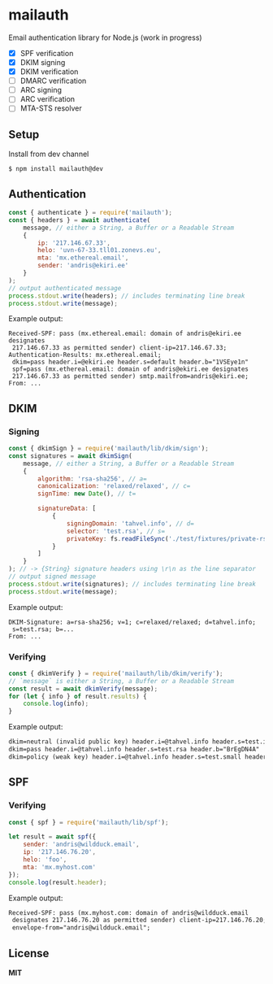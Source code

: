 # mailauth

Email authentication library for Node.js (work in progress)

-   [x] SPF verification
-   [x] DKIM signing
-   [x] DKIM verification
-   [ ] DMARC verification
-   [ ] ARC signing
-   [ ] ARC verification
-   [ ] MTA-STS resolver

## Setup

Install from dev channel

```
$ npm install mailauth@dev
```

## Authentication

```js
const { authenticate } = require('mailauth');
const { headers } = await authenticate(
    message, // either a String, a Buffer or a Readable Stream
    {
        ip: '217.146.67.33',
        helo: 'uvn-67-33.tll01.zonevs.eu',
        mta: 'mx.ethereal.email',
        sender: 'andris@ekiri.ee'
    }
);
// output authenticated message
process.stdout.write(headers); // includes terminating line break
process.stdout.write(message);
```

Example output:

```
Received-SPF: pass (mx.ethereal.email: domain of andris@ekiri.ee designates
 217.146.67.33 as permitted sender) client-ip=217.146.67.33;
Authentication-Results: mx.ethereal.email;
 dkim=pass header.i=@ekiri.ee header.s=default header.b="1VSEye1n"
 spf=pass (mx.ethereal.email: domain of andris@ekiri.ee designates
 217.146.67.33 as permitted sender) smtp.mailfrom=andris@ekiri.ee;
From: ...
```

## DKIM

### Signing

```js
const { dkimSign } = require('mailauth/lib/dkim/sign');
const signatures = await dkimSign(
    message, // either a String, a Buffer or a Readable Stream
    {
        algorithm: 'rsa-sha256', // a=
        canonicalization: 'relaxed/relaxed', // c=
        signTime: new Date(), // t=

        signatureData: [
            {
                signingDomain: 'tahvel.info', // d=
                selector: 'test.rsa', // s=
                privateKey: fs.readFileSync('./test/fixtures/private-rsa.pem')
            }
        ]
    }
); // -> {String} signature headers using \r\n as the line separator
// output signed message
process.stdout.write(signatures); // includes terminating line break
process.stdout.write(message);
```

Example output:

```
DKIM-Signature: a=rsa-sha256; v=1; c=relaxed/relaxed; d=tahvel.info;
 s=test.rsa; b=...
From: ...
```

### Verifying

```js
const { dkimVerify } = require('mailauth/lib/dkim/verify');
// `message` is either a String, a Buffer or a Readable Stream
const result = await dkimVerify(message);
for (let { info } of result.results) {
    console.log(info);
}
```

Example output:

```txt
dkim=neutral (invalid public key) header.i=@tahvel.info header.s=test.invalid header.b="b85yao+1"
dkim=pass header.i=@tahvel.info header.s=test.rsa header.b="BrEgDN4A"
dkim=policy (weak key) header.i=@tahvel.info header.s=test.small header.b="d0jjgPun"
```

## SPF

### Verifying

```js
const { spf } = require('mailauth/lib/spf');

let result = await spf({
    sender: 'andris@wildduck.email',
    ip: '217.146.76.20',
    helo: 'foo',
    mta: 'mx.myhost.com'
});
console.log(result.header);
```

Example output:

```txt
Received-SPF: pass (mx.myhost.com: domain of andris@wildduck.email
 designates 217.146.76.20 as permitted sender) client-ip=217.146.76.20;
 envelope-from="andris@wildduck.email";
```

## License

**MIT**
